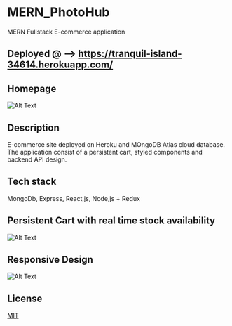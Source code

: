 # MERN_PhotoHub
MERN Fullstack E-commerce application

## Deployed @ --> https://tranquil-island-34614.herokuapp.com/


## Homepage
![Alt Text](https://i.imgur.com/R9QW3xY.png)

## Description
E-commerce site deployed on Heroku and MOngoDB Atlas cloud database. 
The application consist of a persistent cart, styled components and backend API design.


## Tech stack
MongoDb, Express, React,js, Node,js + Redux

## Persistent Cart with real time stock availability
![Alt Text](https://media3.giphy.com/media/EFqIPOVcJupMtIMbeV/giphy.gif?cid=790b7611a7461910369c425749dff8e489c1dfade4703876&rid=giphy.gif&ct=g)

## Responsive Design
![Alt Text](https://media4.giphy.com/media/iJgXw8gGtyEmVffFTO/giphy.gif?cid=790b7611b3a875ed90b4f1629cea5e963f353bab4c1b969b&rid=giphy.gif&ct=g)

## License
[MIT](https://choosealicense.com/licenses/mit/)
